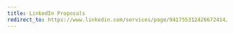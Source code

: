 ```yaml
---
title: LinkedIn Proposals
redirect_to: https://www.linkedin.com/services/page/941755312426672414/
---
```

